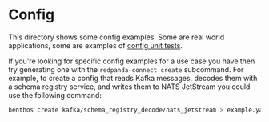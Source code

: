 Config
======

This directory shows some config examples. Some are real world applications, some are examples of [config unit tests][unit-tests].

If you're looking for specific config examples for a use case you have then try generating one with the `redpanda-connect create` subcommand. For example, to create a config that reads Kafka messages, decodes them with a schema registry service, and writes them to NATS JetStream you could use the following command:

```sh
benthos create kafka/schema_registry_decode/nats_jetstream > example.yaml
```

[unit-tests]: https://www.docs.redpanda.com/redpanda-connect/docs/configuration/unit_testing
